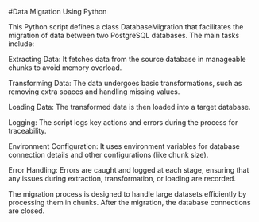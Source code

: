 #Data Migration Using Python

This Python script defines a class DatabaseMigration that facilitates the migration of data between two PostgreSQL databases. The main tasks include:

Extracting Data: It fetches data from the source database in manageable chunks to avoid memory overload.

Transforming Data: The data undergoes basic transformations, such as removing extra spaces and handling missing values.

Loading Data: The transformed data is then loaded into a target database.

Logging: The script logs key actions and errors during the process for traceability.

Environment Configuration: It uses environment variables for database connection details and other configurations (like chunk size).

Error Handling: Errors are caught and logged at each stage, ensuring that any issues during extraction, transformation, or loading are recorded.

The migration process is designed to handle large datasets efficiently by processing them in chunks. After the migration, the database connections are closed.
